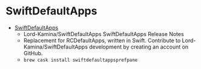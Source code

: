 # SwiftDefaultApps
- [SwiftDefaultApps](https://github.com/Lord-Kamina/SwiftDefaultApps)
  -  Lord-Kamina/SwiftDefaultApps SwiftDefaultApps Release Notes
  - Replacement for RCDefaultApps, written in Swift. Contribute to Lord-Kamina/SwiftDefaultApps development by creating an account on GitHub.
  - `brew cask install swiftdefaultappsprefpane`
